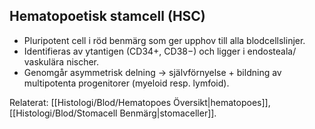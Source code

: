## Hematopoetisk stamcell (HSC)

- Pluripotent cell i röd benmärg som ger upphov till alla blodcellslinjer.  
- Identifieras av ytantigen (CD34+, CD38−) och ligger i endosteala/ vaskulära nischer.  
- Genomgår asymmetrisk delning → självförnyelse + bildning av multipotenta progenitorer (myeloid resp. lymfoid).

Relaterat: [[Histologi/Blod/Hematopoes Översikt|hematopoes]], [[Histologi/Blod/Stomacell Benmärg|stomaceller]].
